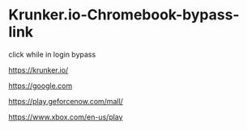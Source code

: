 # Krunker.io-Chromebook-bypass-link
click while in login bypass

https://krunker.io/

https://google.com

https://play.geforcenow.com/mall/

https://www.xbox.com/en-us/play



